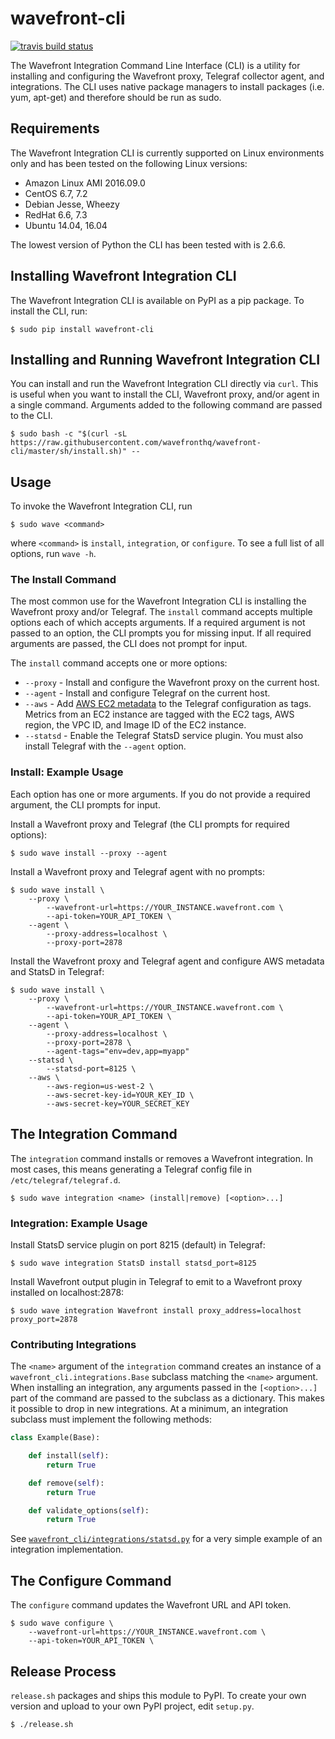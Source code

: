 # wavefront-cli

[![travis build status](https://travis-ci.org/wavefrontHQ/wavefront-cli.svg?branch=master)](https://travis-ci.org/wavefrontHQ/wavefront-cli)


The Wavefront Integration Command Line Interface (CLI) is a utility for installing and configuring the Wavefront proxy, Telegraf
collector agent, and integrations. The CLI uses native package managers to install packages (i.e. yum, apt-get) and therefore should be run as sudo.

## Requirements

The Wavefront Integration CLI is currently supported on Linux environments only and has been tested on the following Linux versions:

-   Amazon Linux AMI 2016.09.0
-   CentOS 6.7, 7.2
-   Debian Jesse, Wheezy
-   RedHat 6.6, 7.3
-   Ubuntu 14.04, 16.04

The lowest version of Python the CLI has been tested with is 2.6.6.

## Installing Wavefront Integration CLI

The Wavefront Integration CLI is available on PyPI as a pip package. To install the CLI, run:

```shell
$ sudo pip install wavefront-cli
```

## Installing and Running Wavefront Integration CLI

You can install and run the Wavefront Integration CLI directly via `curl`. This is useful when you want to install the CLI, Wavefront proxy, and/or agent in a single command. Arguments added to the following command are passed to the CLI.

```shell
$ sudo bash -c "$(curl -sL https://raw.githubusercontent.com/wavefronthq/wavefront-cli/master/sh/install.sh)" --
```

## Usage

To invoke the Wavefront Integration CLI, run

```shell
$ sudo wave <command>
```

where `<command>` is `install`, `integration`, or `configure`. To see a full list of all options, run `wave -h`.

### The Install Command

The most common use for the Wavefront Integration CLI is installing the Wavefront proxy and/or Telegraf. The `install` command
accepts multiple options each of which accepts arguments. If a required argument is not passed to an option, the CLI
prompts you for missing input. If all required arguments are passed, the CLI does not prompt for input.

The `install` command accepts one or more options:

-   `--proxy` - Install and configure the Wavefront proxy on the current host.
-   `--agent` - Install and configure Telegraf on the current host.
-   `--aws` - Add [AWS EC2 metadata](http://docs.aws.amazon.com/AWSEC2/latest/UserGuide/Using_Tags.html) to the Telegraf
configuration as tags. Metrics from an EC2 instance are tagged with the EC2 tags, AWS region, the VPC ID, and Image ID of the EC2 instance.
-   `--statsd` - Enable the Telegraf StatsD service plugin. You must also install Telegraf with the `--agent` option.

### Install: Example Usage

Each option has one or more arguments. If you do not provide a required argument, the CLI prompts for input.

Install a Wavefront proxy and Telegraf (the CLI prompts for required options):

```shell
$ sudo wave install --proxy --agent
```

Install a Wavefront proxy and Telegraf agent with no prompts:

```shell
$ sudo wave install \
    --proxy \
        --wavefront-url=https://YOUR_INSTANCE.wavefront.com \
        --api-token=YOUR_API_TOKEN \
    --agent \
        --proxy-address=localhost \
        --proxy-port=2878
```

Install the Wavefront proxy and Telegraf agent and configure AWS metadata and StatsD in Telegraf:

```shell
$ sudo wave install \
    --proxy \
        --wavefront-url=https://YOUR_INSTANCE.wavefront.com \
        --api-token=YOUR_API_TOKEN \
    --agent \
        --proxy-address=localhost \
        --proxy-port=2878 \
        --agent-tags="env=dev,app=myapp"
    --statsd \
        --statsd-port=8125 \
    --aws \
        --aws-region=us-west-2 \
        --aws-secret-key-id=YOUR_KEY_ID \
        --aws-secret-key=YOUR_SECRET_KEY
```

## The Integration Command

The `integration` command installs or removes a Wavefront integration. In most cases, this means generating a Telegraf
config file in `/etc/telegraf/telegraf.d`.

```shell
$ sudo wave integration <name> (install|remove) [<option>...]
```

### Integration: Example Usage

Install StatsD service plugin on port 8215 (default) in Telegraf:

```shell
$ sudo wave integration StatsD install statsd_port=8125
```

Install Wavefront output plugin in Telegraf to emit to a Wavefront proxy installed on localhost:2878:

```shell
$ sudo wave integration Wavefront install proxy_address=localhost proxy_port=2878
```

### Contributing Integrations

The `<name>` argument of the `integration` command creates an instance of a `wavefront_cli.integrations.Base` subclass
matching the `<name>` argument. When installing an integration, any arguments passed in the `[<option>...]` part of the
command are passed to the subclass as a dictionary. This makes it possible to drop in new integrations. At a minimum,
an integration subclass must implement the following methods:

```python
class Example(Base):

    def install(self):
        return True

    def remove(self):
        return True

    def validate_options(self):
        return True
```

See [`wavefront_cli/integrations/statsd.py`](https://raw.githubusercontent.com/wavefrontHQ/wavefront-cli/master/wavefront_cli/integrations/statsd.py) for a very simple example of an integration implementation.

## The Configure Command

The `configure` command updates the Wavefront URL and API token.

```shell
$ sudo wave configure \
    --wavefront-url=https://YOUR_INSTANCE.wavefront.com \
    --api-token=YOUR_API_TOKEN \
```

## Release Process

`release.sh` packages and ships this module to PyPI. To create your own version and upload to your own PyPI project, edit `setup.py`.

```shell
$ ./release.sh
```
